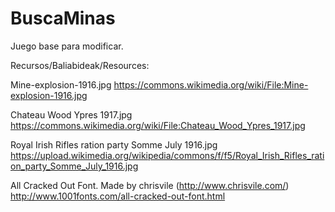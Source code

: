 # BuscaMinas
Juego base para modificar.

Recursos/Baliabideak/Resources:

Mine-explosion-1916.jpg
https://commons.wikimedia.org/wiki/File:Mine-explosion-1916.jpg

Chateau Wood Ypres 1917.jpg
https://commons.wikimedia.org/wiki/File:Chateau_Wood_Ypres_1917.jpg

Royal Irish Rifles ration party Somme July 1916.jpg
https://upload.wikimedia.org/wikipedia/commons/f/f5/Royal_Irish_Rifles_ration_party_Somme_July_1916.jpg

All Cracked Out Font. Made by chrisvile (http://www.chrisvile.com/)
http://www.1001fonts.com/all-cracked-out-font.html


